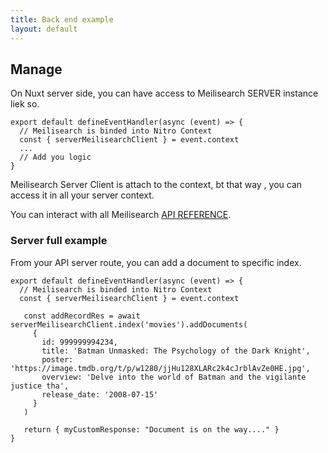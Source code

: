 ```yaml
---
title: Back end example
layout: default
---
```



## Manage

On Nuxt server side, you can have access to Meilisearch SERVER instance liek so.

```ts{}[server/api/myRoute]
export default defineEventHandler(async (event) => {
  // Meilisearch is binded into Nitro Context
  const { serverMeilisearchClient } = event.context
  ...
  // Add you logic
}
```

Meilisearch Server Client is attach to the context, bt that way , you can access it in all your server context.

You can interact with all Meilisearch [API REFERENCE](https://docs.meilisearch.com/reference/api/overview.html).




### Server full example

From your API server route, you can add a document to specific index.

```ts{}[server/api/myRoute]
export default defineEventHandler(async (event) => {
  // Meilisearch is binded into Nitro Context
  const { serverMeilisearchClient } = event.context

   const addRecordRes = await serverMeilisearchClient.index('movies').addDocuments(
     {
       id: 999999994234,
       title: 'Batman Unmasked: The Psychology of the Dark Knight',
       poster: 'https://image.tmdb.org/t/p/w1280/jjHu128XLARc2k4cJrblAvZe0HE.jpg',
       overview: 'Delve into the world of Batman and the vigilante justice tha',
       release_date: '2008-07-15'
     }
   )

   return { myCustomResponse: "Document is on the way...." }
}
```

